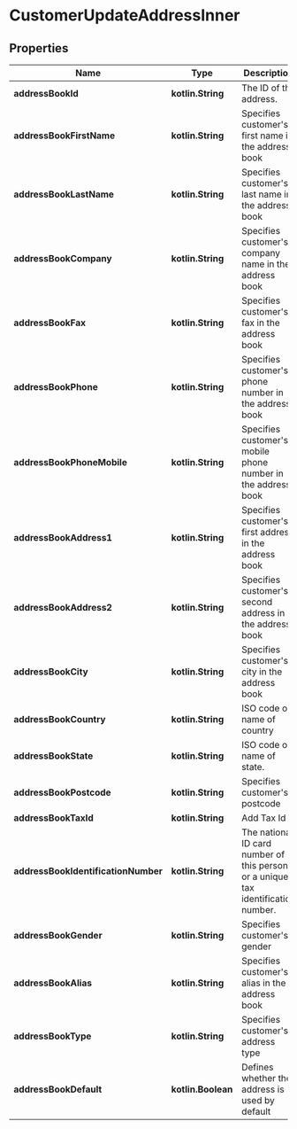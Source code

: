 
# CustomerUpdateAddressInner

## Properties
| Name | Type | Description | Notes |
| ------------ | ------------- | ------------- | ------------- |
| **addressBookId** | **kotlin.String** | The ID of the address. |  [optional] |
| **addressBookFirstName** | **kotlin.String** | Specifies customer&#39;s first name in the address book |  [optional] |
| **addressBookLastName** | **kotlin.String** | Specifies customer&#39;s last name in the address book |  [optional] |
| **addressBookCompany** | **kotlin.String** | Specifies customer&#39;s company name in the address book |  [optional] |
| **addressBookFax** | **kotlin.String** | Specifies customer&#39;s fax in the address book |  [optional] |
| **addressBookPhone** | **kotlin.String** | Specifies customer&#39;s phone number in the address book |  [optional] |
| **addressBookPhoneMobile** | **kotlin.String** | Specifies customer&#39;s mobile phone number in the address book |  [optional] |
| **addressBookAddress1** | **kotlin.String** | Specifies customer&#39;s first address in the address book |  [optional] |
| **addressBookAddress2** | **kotlin.String** | Specifies customer&#39;s second address in the address book |  [optional] |
| **addressBookCity** | **kotlin.String** | Specifies customer&#39;s city in the address book |  [optional] |
| **addressBookCountry** | **kotlin.String** | ISO code or name of country |  [optional] |
| **addressBookState** | **kotlin.String** | ISO code or name of state. |  [optional] |
| **addressBookPostcode** | **kotlin.String** | Specifies customer&#39;s postcode |  [optional] |
| **addressBookTaxId** | **kotlin.String** | Add Tax Id |  [optional] |
| **addressBookIdentificationNumber** | **kotlin.String** | The national ID card number of this person, or a unique tax identification number. |  [optional] |
| **addressBookGender** | **kotlin.String** | Specifies customer&#39;s gender |  [optional] |
| **addressBookAlias** | **kotlin.String** | Specifies customer&#39;s alias in the address book |  [optional] |
| **addressBookType** | **kotlin.String** | Specifies customer&#39;s address type |  [optional] |
| **addressBookDefault** | **kotlin.Boolean** | Defines whether the address is used by default |  [optional] |



